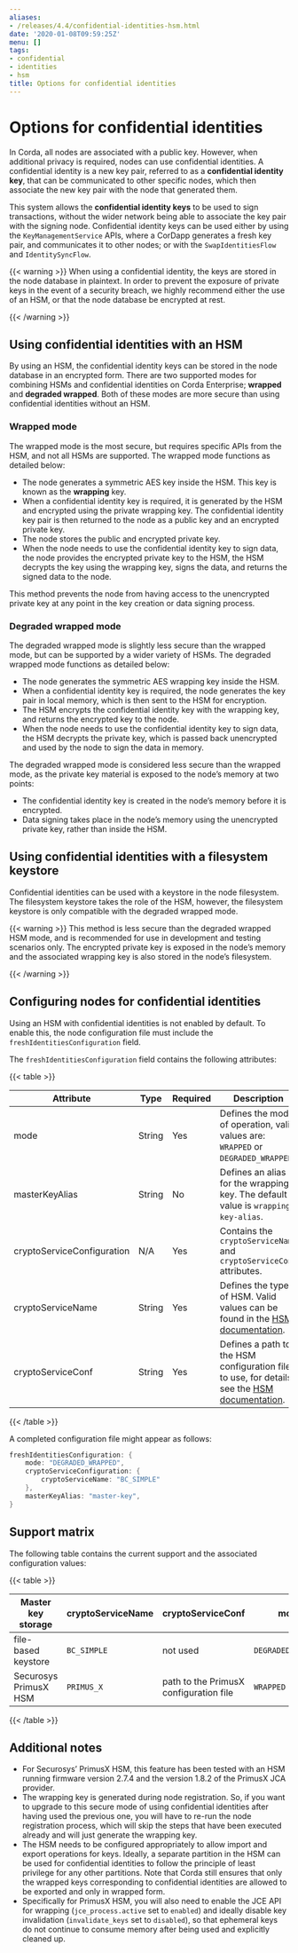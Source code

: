 ```yaml
---
aliases:
- /releases/4.4/confidential-identities-hsm.html
date: '2020-01-08T09:59:25Z'
menu: []
tags:
- confidential
- identities
- hsm
title: Options for confidential identities
---
```



# Options for confidential identities

In Corda, all nodes are associated with a public key. However, when additional privacy is required, nodes can use confidential identities. A confidential identity is a new key pair, referred to as a **confidential identity key**, that can be communicated to other specific nodes, which then associate the new key pair with the node that generated them.

This system allows the **confidential identity keys** to be used to sign transactions, without the wider network being able to associate the key pair with the signing node. Confidential identity keys can be used either by using the `KeyManagementService` APIs, where a CorDapp generates a fresh key pair, and communicates it to other nodes; or with the `SwapIdentitiesFlow` and `IdentitySyncFlow`.


{{< warning >}}
When using a confidential identity, the keys are stored in the node database in plaintext. In order to prevent the exposure of private keys in the event of a security breach, we highly recommend either the use of an HSM, or that the node database be encrypted at rest.

{{< /warning >}}



## Using confidential identities with an HSM

By using an HSM, the confidential identity keys can be stored in the node database in an encrypted form. There are two supported modes for combining HSMs and confidential identities on Corda Enterprise; **wrapped** and **degraded wrapped**. Both of these modes are more secure than using confidential identities without an HSM.


### Wrapped mode

The wrapped mode is the most secure, but requires specific APIs from the HSM, and not all HSMs are supported. The wrapped mode functions as detailed below:


* The node generates a symmetric AES key inside the HSM. This key is known as the **wrapping** key.
* When a confidential identity key is required, it is generated by the HSM and encrypted using the private wrapping key. The confidential identity key pair is then returned to the node as a public key and an encrypted private key.
* The node stores the public and encrypted private key.
* When the node needs to use the confidential identity key to sign data, the node provides the encrypted private key to the HSM, the HSM decrypts the key using the wrapping key, signs the data, and returns the signed data to the node.

This method prevents the node from having access to the unencrypted private key at any point in the key creation or data signing process.


### Degraded wrapped mode

The degraded wrapped mode is slightly less secure than the wrapped mode, but can be supported by a wider variety of HSMs. The degraded wrapped mode functions as detailed below:


* The node generates the symmetric AES wrapping key inside the HSM.
* When a confidential identity key is required, the node generates the key pair in local memory, which is then sent to the HSM for encryption.
* The HSM encrypts the confidential identity key with the wrapping key, and returns the encrypted key to the node.
* When the node needs to use the confidential identity key to sign data, the HSM decrypts the private key, which is passed back unencrypted and used by the node to sign the data in memory.

The degraded wrapped mode is considered less secure than the wrapped mode, as the private key material is exposed to the node’s memory at two points:


* The confidential identity key is created in the node’s memory before it is encrypted.
* Data signing takes place in the node’s memory using the unencrypted private key, rather than inside the HSM.


## Using confidential identities with a filesystem keystore

Confidential identities can be used with a keystore in the node filesystem. The filesystem keystore takes the role of the HSM, however, the filesystem keystore is only compatible with the degraded wrapped mode.


{{< warning >}}
This method is less secure than the degraded wrapped HSM mode, and is recommended for use in development and testing scenarios only. The encrypted private key is exposed in the node’s memory and the associated wrapping key is also stored in the node’s filesystem.

{{< /warning >}}



## Configuring nodes for confidential identities

Using an HSM with confidential identities is not enabled by default. To enable this, the node configuration file must include the `freshIdentitiesConfiguration` field.

The `freshIdentitiesConfiguration` field contains the following attributes:


{{< table >}}

|Attribute|Type|Required|Description|
|-------------------------|-------------------------|-------------------------|-------------------------|
|mode|String|Yes|Defines the mode of operation, valid values are: `WRAPPED` or `DEGRADED_WRAPPED`.|
|masterKeyAlias|String|No|Defines an alias for the wrapping key. The default value is `wrapping-key-alias`.|
|cryptoServiceConfiguration|N/A|Yes|Contains the `cryptoServiceName` and `cryptoServiceConf` attributes.|
|cryptoServiceName|String|Yes|Defines the type of HSM. Valid values can be found in the [HSM documentation](./cryptoservice-configuration.html).|
|cryptoServiceConf|String|Yes|Defines a path to the HSM configuration file to use, for details, see the [HSM documentation](./cryptoservice-configuration.html).|

{{< /table >}}

A completed configuration file might appear as follows:

```kotlin
freshIdentitiesConfiguration: {
    mode: "DEGRADED_WRAPPED",
    cryptoServiceConfiguration: {
        cryptoServiceName: "BC_SIMPLE"
    },
    masterKeyAlias: "master-key",
}
```


## Support matrix

The following table contains the current support and the associated configuration values:


{{< table >}}

|Master key storage|cryptoServiceName|cryptoServiceConf|mode|
|-------------------------|-------------------------|-------------------------|-------------------------|
|file-based keystore|`BC_SIMPLE`|not used|`DEGRADED_WRAPPED`|
|Securosys PrimusX HSM|`PRIMUS_X`|path to the PrimusX configuration file|`WRAPPED`|

{{< /table >}}


## Additional notes


* For Securosys’ PrimusX HSM, this feature has been tested with an HSM running firmware version 2.7.4 and the version 1.8.2 of the PrimusX JCA provider.
* The wrapping key is generated during node registration. So, if you want to upgrade to this secure mode of using confidential identities after having used the previous one,
you will have to re-run the node registration process, which will skip the steps that have been executed already and will just generate the wrapping key.
* The HSM needs to be configured appropriately to allow import and export operations for keys. Ideally, a separate partition in the HSM can be used for confidential identities to follow the principle of least privilege for any other partitions.
Note that Corda still ensures that only the wrapped keys corresponding to confidential identities are allowed to be exported and only in wrapped form.
* Specifically for PrimusX HSM, you will also need to enable the JCE API for wrapping (`jce_process.active` set to `enabled`) and ideally disable key invalidation (`invalidate_keys` set to `disabled`),
so that ephemeral keys do not continue to consume memory after being used and explicitly cleaned up.

